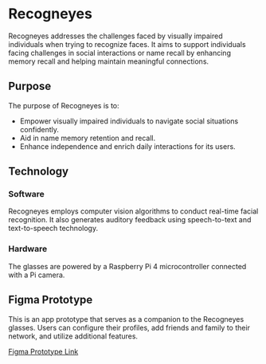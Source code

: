 # Recogneyes

Recogneyes addresses the challenges faced by visually impaired individuals when trying to recognize faces. It aims to support individuals facing challenges in social interactions or name recall by enhancing memory recall and helping maintain meaningful connections.

## Purpose

The purpose of Recogneyes is to:

- Empower visually impaired individuals to navigate social situations confidently.
- Aid in name memory retention and recall.
- Enhance independence and enrich daily interactions for its users.

## Technology

### Software

Recogneyes employs computer vision algorithms to conduct real-time facial recognition. It also generates auditory feedback using speech-to-text and text-to-speech technology.

### Hardware

The glasses are powered by a Raspberry Pi 4 microcontroller connected with a Pi camera.

## Figma Prototype

This is an app prototype that serves as a companion to the Recogneyes glasses. Users can configure their profiles, add friends and family to their network, and utilize additional features.

[Figma Prototype Link](https://www.figma.com/file/VgBGpJm6Vs8xozuynFibVS/Makeathon-Project?type=design&node-id=48%3A2217&mode=design&t=BxCQrCPd6oUqANeg-1)
